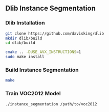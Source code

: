 ## Dlib Instance Segmentation

### Dlib Installation

```bash
git clone https://github.com/davisking/dlib
mkdir dlib/build
cd dlib/build

cmake .. -DUSE_AVX_INSTRUCTIONS=1
sudo make install
```


### Build Instance Segmentation

```bash
make
```

### Train VOC2012 Model

```
./instance_segmentation /path/to/voc2012
```
